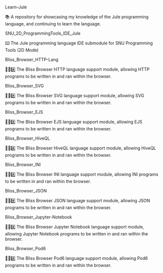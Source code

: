 
Learn-Jule

📚️ A repository for showcasing my knowledge of the Jule programming language, and continuing to learn the language. 

SNU_2D_ProgrammingTools_IDE_Jule

⌨️ The Jule programming language IDE submodule for SNU Programming Tools (2D Mode)

Bliss_Browser_HTTP-Lang

🌳️🌐️#️⃣️ The Bliss Browser HTTP language support module, allowing HTTP programs to be written in and ran within the browser.

Bliss_Browser_SVG

🌳️🌐️#️⃣️ The Bliss Browser SVG language support module, allowing SVG programs to be written in and ran within the browser.

Bliss_Browser_EJS

🌳️🌐️#️⃣️ The Bliss Browser EJS language support module, allowing EJS programs to be written in and ran within the browser.

Bliss_Browser_HiveQL

🌳️🌐️#️⃣️ The Bliss Browser HiveQL language support module, allowing HiveQL programs to be written in and ran within the browser.

Bliss_Browser_INI

🌳️🌐️#️⃣️ The Bliss Browser INI language support module, allowing INI programs to be written in and ran within the browser.

Bliss_Browser_JSON

🌳️🌐️#️⃣️ The Bliss Browser JSON language support module, allowing JSON programs to be written in and ran within the browser.

Bliss_Browser_Jupyter-Notebook

🌳️🌐️#️⃣️ The Bliss Browser Jupyter Notebook language support module, allowing Jupyter Notebook programs to be written in and ran within the browser.

Bliss_Browser_Pod6

🌳️🌐️#️⃣️ The Bliss Browser Pod6 language support module, allowing Pod6 programs to be written in and ran within the browser.

